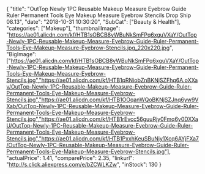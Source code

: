 {
	"title": "OutTop Newly 1PC Reusable Makeup Measure Eyebrow Guide Ruler Permanent Tools Eye Makeup Measure Eyebrow Stencils Drop Ship 08.13",
	"date": "2018-10-31 10:30:20",
	"SubCat": ["Beauty & Health"],
	"categories": ["Makeup"],
	"thumbnailImage": "https://ae01.alicdn.com/kf/HTB1sOBCB8yWBuNkSmFPq6xguVXaY/OutTop-Newly-1PC-Reusable-Makeup-Measure-Eyebrow-Guide-Ruler-Permanent-Tools-Eye-Makeup-Measure-Eyebrow-Stencils.jpg_220x220.jpg",
	"BigImage": ["https://ae01.alicdn.com/kf/HTB1sOBCB8yWBuNkSmFPq6xguVXaY/OutTop-Newly-1PC-Reusable-Makeup-Measure-Eyebrow-Guide-Ruler-Permanent-Tools-Eye-Makeup-Measure-Eyebrow-Stencils.jpg","https://ae01.alicdn.com/kf/HTB1pRNiobZnBKNjSZFhq6A.oXXav/OutTop-Newly-1PC-Reusable-Makeup-Measure-Eyebrow-Guide-Ruler-Permanent-Tools-Eye-Makeup-Measure-Eyebrow-Stencils.jpg","https://ae01.alicdn.com/kf/HTB1OOqanWQoBKNjSZJnq6yw9VXab/OutTop-Newly-1PC-Reusable-Makeup-Measure-Eyebrow-Guide-Ruler-Permanent-Tools-Eye-Makeup-Measure-Eyebrow-Stencils.jpg","https://ae01.alicdn.com/kf/HTB1rEvcc56guuRjy0Fmq6y0DXXaU/OutTop-Newly-1PC-Reusable-Makeup-Measure-Eyebrow-Guide-Ruler-Permanent-Tools-Eye-Makeup-Measure-Eyebrow-Stencils.jpg","https://ae01.alicdn.com/kf/HTB1PxxhKeuSBuNjy1Xcq6AYjFXa7/OutTop-Newly-1PC-Reusable-Makeup-Measure-Eyebrow-Guide-Ruler-Permanent-Tools-Eye-Makeup-Measure-Eyebrow-Stencils.jpg"],
	"actualPrice": 1.41,
	"comparePrice": 2.35,
	"linkurl": "http://s.click.aliexpress.com/e/bZCWLKZw",
	"inStock": 130
}
